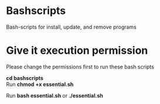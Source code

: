 # Bashscripts
Bash-scripts for install, update, and remove programs

# Give it execution permission <br/>
Please change the permissions first to run these bash scripts <br/>

**cd bashscripts** <br/>
Run **chmod +x essential.sh** <br/>

Run **bash essential.sh** or **./essential.sh** <br/>
